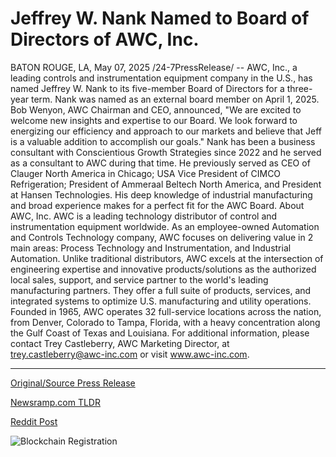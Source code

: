 # Jeffrey W. Nank Named to Board of Directors of AWC, Inc.

BATON ROUGE, LA, May 07, 2025 /24-7PressRelease/ -- AWC, Inc., a leading controls and instrumentation equipment company in the U.S., has named Jeffrey W. Nank to its five-member Board of Directors for a three-year term. Nank was named as an external board member on April 1, 2025.  Bob Wenyon, AWC Chairman and CEO, announced, "We are excited to welcome new insights and expertise to our Board. We look forward to energizing our efficiency and approach to our markets and believe that Jeff is a valuable addition to accomplish our goals."  Nank has been a business consultant with Conscientious Growth Strategies since 2022 and he served as a consultant to AWC during that time. He previously served as CEO of Clauger North America in Chicago; USA Vice President of CIMCO Refrigeration; President of Ammeraal Beltech North America, and President at Hansen Technologies. His deep knowledge of industrial manufacturing and broad experience makes for a perfect fit for the AWC Board.  About AWC, Inc. AWC is a leading technology distributor of control and instrumentation equipment worldwide. As an employee-owned Automation and Controls Technology company, AWC focuses on delivering value in 2 main areas: Process Technology and Instrumentation, and Industrial Automation. Unlike traditional distributors, AWC excels at the intersection of engineering expertise and innovative products/solutions as the authorized local sales, support, and service partner to the world's leading manufacturing partners.  They offer a full suite of products, services, and integrated systems to optimize U.S. manufacturing and utility operations. Founded in 1965, AWC operates 32 full-service locations across the nation, from Denver, Colorado to Tampa, Florida, with a heavy concentration along the Gulf Coast of Texas and Louisiana.  For additional information, please contact Trey Castleberry, AWC Marketing Director, at trey.castleberry@awc-inc.com or visit www.awc-inc.com. 

---

[Original/Source Press Release](https://www.24-7pressrelease.com/press-release/522542/jeffrey-w-nank-named-to-board-of-directors-of-awc-inc)
                    

[Newsramp.com TLDR](https://newsramp.com/curated-news/awc-inc-appoints-jeffrey-w-nank-to-board-of-directors/d5865a905e7e012256d86d12a1d4b023) 

 



[Reddit Post](https://www.reddit.com/r/Business_NewsRamp/comments/1kgrfxd/awc_inc_appoints_jeffrey_w_nank_to_board_of/) 



![Blockchain Registration](https://cdn.newsramp.app/24-7PressRelease/qrcode/255/7/gluenass.webp)